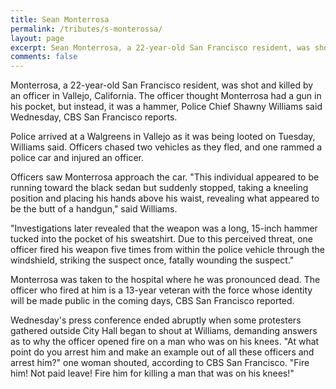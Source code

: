 ```yaml
---
title: Sean Monterrosa
permalink: /tributes/s-monterossa/
layout: page
excerpt: Sean Monterrosa, a 22-year-old San Francisco resident, was shot and killed by an officer in Vallejo, California....
comments: false
---
```


Monterrosa, a 22-year-old San Francisco resident, was shot and killed by an officer in Vallejo, California. The officer thought Monterrosa had a gun in his pocket, but instead, it was a hammer, Police Chief Shawny Williams said Wednesday, CBS San Francisco reports.  
  
Police arrived at a Walgreens in Vallejo as it was being looted on Tuesday, Williams said. Officers chased two vehicles as they fled, and one rammed a police car and injured an officer.   
  
Officers saw Monterrosa approach the car. "This individual appeared to be running toward the black sedan but suddenly stopped, taking a kneeling position and placing his hands above his waist, revealing what appeared to be the butt of a handgun," said Williams.  
  
"Investigations later revealed that the weapon was a long, 15-inch hammer tucked into the pocket of his sweatshirt. Due to this perceived threat, one officer fired his weapon five times from within the police vehicle through the windshield, striking the suspect once, fatally wounding the suspect."  
  
Monterrosa was taken to the hospital where he was pronounced dead. The officer who fired at him is a 13-year veteran with the force whose identity will be made public in the coming days, CBS San Francisco reported.  
  
Wednesday's press conference ended abruptly when some protesters gathered outside City Hall began to shout at Williams, demanding answers as to why the officer opened fire on a man who was on his knees. "At what point do you arrest him and make an example out of all these officers and arrest him?" one woman shouted, according to CBS San Francisco. "Fire him! Not paid leave! Fire him for killing a man that was on his knees!"